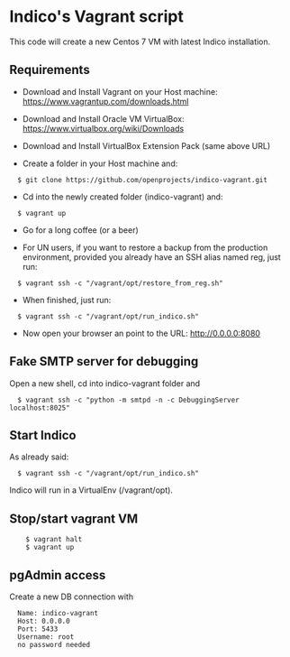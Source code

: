 Indico's Vagrant script
=======================

This code will create a new Centos 7 VM with latest Indico installation.


Requirements
------------

- Download and Install Vagrant on your Host machine:  https://www.vagrantup.com/downloads.html

- Download and Install Oracle VM VirtualBox: https://www.virtualbox.org/wiki/Downloads

- Download and Install VirtualBox Extension Pack (same above URL)

- Create a folder in your Host machine and: 
```
  $ git clone https://github.com/openprojects/indico-vagrant.git
```

- Cd into the newly created folder (indico-vagrant) and:
```
  $ vagrant up
```

- Go for a long coffee (or a beer)

- For UN users, if you want to restore a backup from the production environment, provided you already have an SSH alias named reg, just run:
```
  $ vagrant ssh -c "/vagrant/opt/restore_from_reg.sh"
```

- When finished, just run:
```
  $ vagrant ssh -c "/vagrant/opt/run_indico.sh"
```

- Now open your browser an point to the URL: http://0.0.0.0:8080


Fake SMTP server for debugging
------------------------------

Open a new shell, cd into indico-vagrant folder and
```
  $ vagrant ssh -c "python -m smtpd -n -c DebuggingServer localhost:8025"
```


Start Indico
-------------------

As already said:
```
  $ vagrant ssh -c "/vagrant/opt/run_indico.sh"
```
Indico will run in a VirtualEnv (/vagrant/opt).


Stop/start vagrant VM
---------------------

```
    $ vagrant halt
    $ vagrant up
```


pgAdmin access
------------------------------

Create a new DB connection with
```
  Name: indico-vagrant
  Host: 0.0.0.0
  Port: 5433
  Username: root
  no password needed
```
